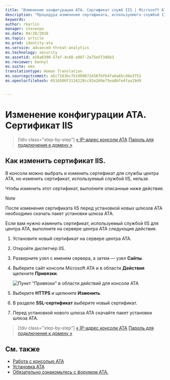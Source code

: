 ```yaml
---
title: "Изменение конфигурации ATA. Сертификат служб IIS | Microsoft ATA"
description: "Процедура изменения сертификата, используемого службой IIS для центра ATA."
keywords: 
author: rkarlin
manager: stevenpo
ms.date: 04/28/2016
ms.topic: article
ms.prod: identity-ata
ms.service: advanced-threat-analytics
ms.technology: security
ms.assetid: e58a0390-57ef-4c68-a987-2e75e5f3d6b3
ms.reviewer: bennyl
ms.suite: ems
translationtype: Human Translation
ms.sourcegitcommit: a5c7163bc7b1989672e587bfb4fa6a65cd4e3751
ms.openlocfilehash: 6516500f3134228cc92e269ef5ea8bfe4faa19d9


---
```


# Изменение конфигурации ATA. Сертификат IIS

>[!div class="step-by-step"]
[« IP-адрес консоли ATA](modifying-ata-config-consoleip.md)
[Пароль для подключения к домену »](modifying-ata-config-dcpassword.md)

## Как изменить сертификат IIS.
В консоли можно выбрать и изменить сертификат для службы центра ATA, но изменить сертификат, используемый службой IIS, нельзя.

Чтобы изменить этот сертификат, выполните описанные ниже действия.

> [!NOTE]
> После изменения сертификата IIS перед установкой новых шлюзов ATA необходимо скачать пакет установки шлюза ATA.

Если вам нужно изменить сертификат, используемый службой IIS для центра ATA, выполните на сервере центра ATA следующие действия.

1.  Установите новый сертификат на сервере центра ATA.

2.  Откройте диспетчер IIS.

3.  Разверните узел с именем сервера, а затем — узел **Сайты**.

4.  Выберите сайт консоли Microsoft ATA и в области **Действия** щелкните **Привязки**.

    ![Пункт "Привязки" в области действий для консоли ATA](media/ATA-console-change-IP-bindings.jpg)

5.  Выберите **HTTPS** и щелкните **Изменить**.

6.  В разделе **SSL-сертификат** выберите новый сертификат.

7.  Перед установкой нового шлюза ATA скачайте пакет установки шлюза ATA.

>[!div class="step-by-step"]
[« IP-адрес консоли ATA](modifying-ata-config-consoleip.md)
[Пароль для подключения к домену »](modifying-ata-config-dcpassword.md)

## См. также
- [Работа с консолью ATA](working-with-ata-console.md)
- [Установка ATA](install-ata.md)
- [Обязательно ознакомьтесь с форумом ATA.](https://social.technet.microsoft.com/Forums/security/home?forum=mata)



<!--HONumber=Jul16_HO3-->


